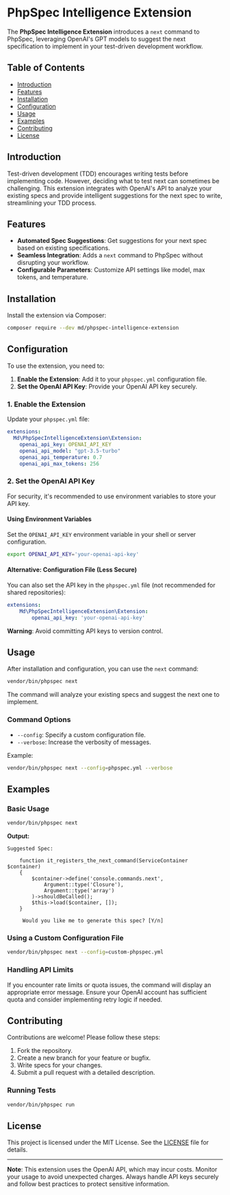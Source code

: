 # PhpSpec Intelligence Extension

The **PhpSpec Intelligence Extension** introduces a `next` command to PhpSpec, leveraging OpenAI's GPT models to suggest the
next specification to implement in your test-driven development workflow.

## Table of Contents

- [Introduction](#introduction)
- [Features](#features)
- [Installation](#installation)
- [Configuration](#configuration)
- [Usage](#usage)
- [Examples](#examples)
- [Contributing](#contributing)
- [License](#license)

## Introduction

Test-driven development (TDD) encourages writing tests before implementing code. However, deciding what to test next
can sometimes be challenging. This extension integrates with OpenAI's API to analyze your existing specs and provide
intelligent suggestions for the next spec to write, streamlining your TDD process.

## Features

- **Automated Spec Suggestions**: Get suggestions for your next spec based on existing specifications.
- **Seamless Integration**: Adds a `next` command to PhpSpec without disrupting your workflow.
- **Configurable Parameters**: Customize API settings like model, max tokens, and temperature.

## Installation

Install the extension via Composer:

```bash
composer require --dev md/phpspec-intelligence-extension
```

## Configuration

To use the extension, you need to:

1. **Enable the Extension**: Add it to your `phpspec.yml` configuration file.
2. **Set the OpenAI API Key**: Provide your OpenAI API key securely.

### 1. Enable the Extension

Update your `phpspec.yml` file:

```yaml
extensions:
  Md\PhpSpecIntelligenceExtension\Extension:
    openai_api_key: OPENAI_API_KEY
    openai_api_model: "gpt-3.5-turbo"
    openai_api_temperature: 0.7
    openai_api_max_tokens: 256
```

### 2. Set the OpenAI API Key

For security, it's recommended to use environment variables to store your API key.

#### Using Environment Variables

Set the `OPENAI_API_KEY` environment variable in your shell or server configuration.

```bash
export OPENAI_API_KEY='your-openai-api-key'
```

#### Alternative: Configuration File (Less Secure)

You can also set the API key in the `phpspec.yml` file (not recommended for shared repositories):

```yaml
extensions:
    Md\PhpSpecIntelligenceExtension\Extension:
        openai_api_key: 'your-openai-api-key'
```

**Warning**: Avoid committing API keys to version control.

## Usage

After installation and configuration, you can use the `next` command:

```bash
vendor/bin/phpspec next
```

The command will analyze your existing specs and suggest the next one to implement.

### Command Options

- `--config`: Specify a custom configuration file.
- `--verbose`: Increase the verbosity of messages.

Example:

```bash
vendor/bin/phpspec next --config=phpspec.yml --verbose
```

## Examples

### Basic Usage

```bash
vendor/bin/phpspec next
```

**Output:**

```
Suggested Spec:

    function it_registers_the_next_command(ServiceContainer $container)
    {
        $container->define('console.commands.next',
            Argument::type('Closure'),
            Argument::type('array')
        )->shouldBeCalled();
        $this->load($container, []);
    }

     Would you like me to generate this spec? [Y/n]
```

### Using a Custom Configuration File

```bash
vendor/bin/phpspec next --config=custom-phpspec.yml
```

### Handling API Limits

If you encounter rate limits or quota issues, the command will display an appropriate error message. Ensure your OpenAI
account has sufficient quota and consider implementing retry logic if needed.

## Contributing

Contributions are welcome! Please follow these steps:

1. Fork the repository.
2. Create a new branch for your feature or bugfix.
3. Write specs for your changes.
4. Submit a pull request with a detailed description.

### Running Tests

```bash
vendor/bin/phpspec run
```

## License

This project is licensed under the MIT License. See the [LICENSE](LICENSE) file for details.

---

**Note**: This extension uses the OpenAI API, which may incur costs. Monitor your usage to avoid
unexpected charges. Always handle API keys securely and follow best practices to protect sensitive
information.
